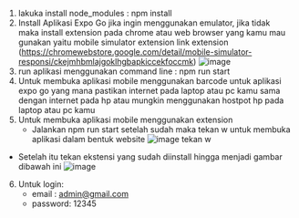1. lakuka install node_modules : npm install 
2. Install Aplikasi Expo Go jika ingin menggunakan emulator, jika tidak maka install extension pada chrome atau web browser yang kamu mau gunakan yaitu mobile simulator extension 
   link extension (https://chromewebstore.google.com/detail/mobile-simulator-responsi/ckejmhbmlajgoklhgbapkiccekfoccmk)
   ![image](https://github.com/PURELIGHT1/MediCareUnsri/assets/88739434/9f29015e-ed7d-4517-a2cb-27ad6e747c52)
3. run aplikasi menggunakan command line : npm run start
4. Untuk membuka aplikasi mobile menggunakan barcode untuk aplikasi expo go yang mana pastikan internet pada laptop atau pc kamu sama dengan internet pada hp atau mungkin menggunakan hostpot hp pada laptop atau pc kamu
5. Untuk membuka aplikasi mobile menggunakan extension 
   - Jalankan npm run start setelah sudah maka tekan w untuk membuka aplikasi dalam bentuk website
  ![image](https://github.com/PURELIGHT1/MediCareUnsri/assets/88739434/bd114807-f5d8-4713-853d-95571ce0012a)
  tekan w
  - Setelah itu tekan ekstensi yang sudah diinstall hingga menjadi gambar dibawah ini
  ![image](https://github.com/PURELIGHT1/MediCareUnsri/assets/88739434/e03fa3ee-f85b-4c9b-a940-244c51bbb6f8)

6. Untuk login:
   - email : admin@gmail.com
   - password: 12345

